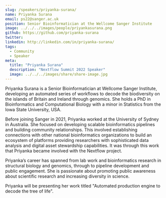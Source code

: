 ```yaml
---
slug: /speakers/priyanka-surana/
name: Priyanka Surana
email: ps22@sanger.ac.uk
position: Senior Bioinformatician at the Wellcome Sanger Institute
image: ../../../images/people/priyankasurana.png
github: https://github.com/priyanka-surana
twitter:
linkedin: http://linkedin.com/in/priyanka-surana/
tags:
  - Community
  - Speaker
meta:
  title: "Priyanka Surana"
  description: "Nextflow Summit 2022 Speaker"
  image: ../../../images/share/share-image.jpg
---
```

Priyanka Surana is a Senior Bioinformatician at Wellcome Sanger Institute, developing an automated series of workflows to decode the biodiversity on the islands of Britain and Ireland through genomics. She holds a PhD in Bioinformatics and Computational Biology with a minor in Statistics from the Iowa State University, USA.

Before joining Sanger in 2021, Priyanka worked at the University of Sydney in Australia. She focused on developing scalable bioinformatics pipelines and building community relationships. This involved establishing connections with other national bioinformatics organizations to build an ecosystem of platforms providing researchers with sophisticated data analysis and digital asset stewardship capabilities. It was through this work that Priyanka became involved with the Nextflow project.

Priyanka’s career has spanned from lab work and bioinformatics research in structural biology and genomics, through to pipeline development and public engagement. She is passionate about promoting public awareness about scientific research and increasing diversity in science.

Priyanka will be presenting her work titled "Automated production engine to decode the tree of life".
